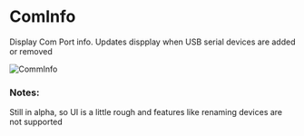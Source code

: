 # ComInfo
Display Com Port info. Updates dispplay when USB serial devices are added or removed

![CommInfo](https://github.com/schiltz3/ComInfo/assets/45466247/1abd68ea-c5ed-42fb-a45c-44efa765a0b2)

### Notes:
Still in alpha, so UI is a little rough and features like renaming devices are not supported
